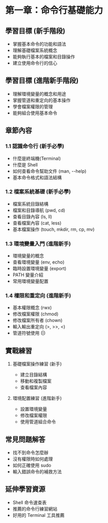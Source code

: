 # 第一章：命令行基礎能力

## 學習目標 (新手階段)
- 掌握基本命令的功能和語法
- 理解基礎檔案系統概念
- 能夠執行基本的檔案和目錄操作
- 建立使用命令行的信心

## 學習目標 (進階新手階段)
- 理解環境變量的概念和用途
- 掌握管道和重定向的基本操作
- 學會檔案權限的管理
- 能夠組合使用基本命令

## 章節內容

### 1.1 認識命令行 (新手必學)
- 什麼是終端機(Terminal)
- 什麼是 Shell
- 如何查看命令幫助文件 (man, --help)
- 基本命令格式和語法結構

### 1.2 檔案系統基礎 (新手必學)
- 檔案系統目錄結構
- 檔案和目錄導航 (pwd, cd)
- 查看目錄內容 (ls, ll)
- 查看檔案內容 (cat, less)
- 基本檔案操作 (touch, mkdir, rm, cp, mv)

### 1.3 環境變量入門 (進階新手)
- 環境變量的概念
- 查看環境變量 (env, echo)
- 臨時設置環境變量 (export)
- PATH 變量介紹
- 常用環境變量配置

### 1.4 權限和重定向 (進階新手)
- 基本權限概念 (rwx)
- 修改檔案權限 (chmod)
- 修改檔案所有者 (chown)
- 輸入輸出重定向 (>, >>, <)
- 管道符號使用 (|)

## 實戰練習
1. 基礎檔案操作練習 (新手)
   - 建立目錄結構
   - 移動和複製檔案
   - 查看檔案內容

2. 環境配置練習 (進階新手)
   - 設置環境變量
   - 修改檔案權限
   - 使用管道組合命令

## 常見問題解答
- 找不到命令怎麼辦
- 沒有權限時如何處理
- 如何正確使用 sudo
- 輸入錯誤命令的補救方法

## 延伸學習資源
- Shell 命令速查表
- 推薦的命令行練習網站
- 好用的 Terminal 工具推薦 